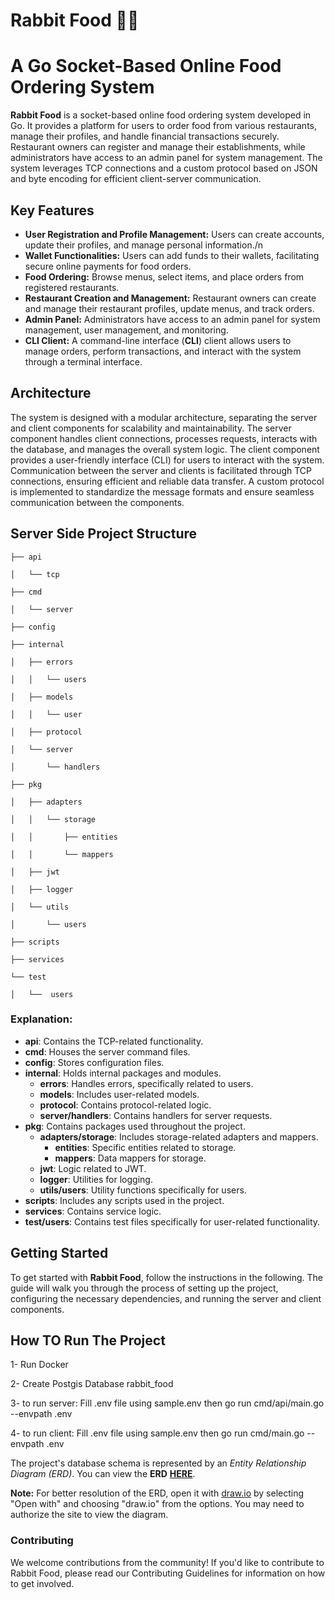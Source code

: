 # Rabbit Food 🥕🍔
# A Go Socket-Based Online Food Ordering System
__Rabbit Food__ is a socket-based online food ordering system developed in Go. It provides a platform for users to order food from various restaurants, manage their profiles, and handle financial transactions securely. Restaurant owners can register and manage their establishments, while administrators have access to an admin panel for system management. The system leverages TCP connections and a custom protocol based on JSON and byte encoding for efficient client-server communication.

## Key Features
- __User Registration and Profile Management:__ Users can create accounts, update their profiles, and manage personal information./n
- __Wallet Functionalities:__ Users can add funds to their wallets, facilitating secure online payments for food orders.
- __Food Ordering:__ Browse menus, select items, and place orders from registered restaurants.
- __Restaurant Creation and Management:__ Restaurant owners can create and manage their restaurant profiles, update menus, and track orders.
- __Admin Panel:__ Administrators have access to an admin panel for system management, user management, and monitoring.
- __CLI Client:__ A command-line interface (**CLI**) client allows users to manage orders, perform transactions, and interact with the system through a terminal interface.

## Architecture
The system is designed with a modular architecture, separating the server and client components for scalability and maintainability. The server component handles client connections, processes requests, interacts with the database, and manages the overall system logic. The client component provides a user-friendly interface (CLI) for users to interact with the system.
Communication between the server and clients is facilitated through TCP connections, ensuring efficient and reliable data transfer. A custom protocol is implemented to standardize the message formats and ensure seamless communication between the components.

## Server Side Project Structure

    ├── api

    │   └── tcp

    ├── cmd

    │   └── server

    ├── config

    ├── internal

    │   ├── errors

    │   │   └── users

    │   ├── models

    │   │   └── user

    │   ├── protocol

    │   └── server

    │       └── handlers

    ├── pkg

    │   ├── adapters

    │   │   └── storage

    │   │       ├── entities

    │   │       └── mappers

    │   ├── jwt

    │   ├── logger

    │   └── utils

    │       └── users

    ├── scripts

    ├── services

    └── test

    │   └──  users


### Explanation:
- **api**: Contains the TCP-related functionality.
- **cmd**: Houses the server command files.
- **config**: Stores configuration files.
- **internal**: Holds internal packages and modules.
  - **errors**: Handles errors, specifically related to users.
  - **models**: Includes user-related models.
  - **protocol**: Contains protocol-related logic.
  - **server/handlers**: Contains handlers for server requests.
- **pkg**: Contains packages used throughout the project.
  - **adapters/storage**: Includes storage-related adapters and mappers.
    - **entities**: Specific entities related to storage.
    - **mappers**: Data mappers for storage.
  - **jwt**: Logic related to JWT.
  - **logger**: Utilities for logging.
  - **utils/users**: Utility functions specifically for users.
- **scripts**: Includes any scripts used in the project.
- **services**: Contains service logic.
- **test/users**: Contains test files specifically for user-related functionality.



## Getting Started
To get started with **Rabbit Food**, follow the instructions in the following. The guide will walk you through the process of setting up the project, configuring the necessary dependencies, and running the server and client components.

## How TO Run The Project
1- Run Docker

2- Create Postgis Database rabbit_food

3- to run server: Fill .env file using sample.env then go run cmd/api/main.go --envpath .env

4- to run client:  Fill .env file using sample.env then go run cmd/main.go --envpath .env


The project's database schema is represented by an *Entity Relationship Diagram (ERD)*. You can view the **ERD** **[HERE](https://drive.google.com/file/d/1gNUd9nl6XqafS7znTZN26XCL0raL7jAb/view?usp=sharing)**.

**Note:** For better resolution of the ERD, open it with [draw.io](https://app.diagrams.net/#G176KUF2eQaoieLKbGChO8VnN-5od6StkW) by selecting "Open with" and choosing "draw.io" from the options. You may need to authorize the site to view the diagram.
### Contributing
We welcome contributions from the community! If you'd like to contribute to Rabbit Food, please read our Contributing Guidelines for information on how to get involved.
